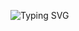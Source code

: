 

![Typing SVG](https://readme-typing-svg.demolab.com?size=24&duration=2800&pause=1200&color=00FF00&width=520&lines=Hello,+my+name+is+Nick.;Loading...;Loading...;Profile+loaded:+ClearLotus;Exploit+executed+successfully)

